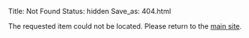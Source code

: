 Title: Not Found
Status: hidden
Save_as: 404.html

The requested item could not be located. Please return to the [main site](/).
